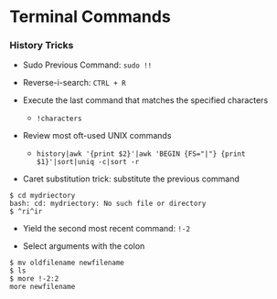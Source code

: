 # Terminal Commands



### History Tricks

* Sudo Previous Command: `sudo !!`


* Reverse-i-search: `CTRL + R`


* Execute the last command that matches the specified characters
  - `!characters`


* Review most oft-used UNIX commands
  - `history|awk '{print $2}'|awk 'BEGIN {FS="|"} {print $1}'|sort|uniq -c|sort -r`


* Caret substitution trick: substitute the previous command
```
$ cd mydriectory
bash: cd: mydriectory: No such file or directory
$ ^ri^ir
```


* Yield the second most recent command: `!-2`


* Select arguments with the colon
```
$ mv oldfilename newfilename
$ ls
$ more !-2:2
more newfilename
```
